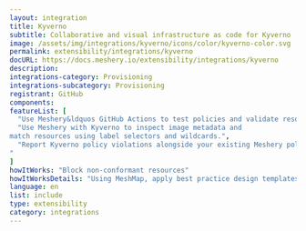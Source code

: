 ```yaml
---
layout: integration
title: Kyverno
subtitle: Collaborative and visual infrastructure as code for Kyverno
image: /assets/img/integrations/kyverno/icons/color/kyverno-color.svg
permalink: extensibility/integrations/kyverno
docURL: https://docs.meshery.io/extensibility/integrations/kyverno
description: 
integrations-category: Provisioning
integrations-subcategory: Provisioning
registrant: GitHub
components: 
featureList: [
  "Use Meshery&ldquos GitHub Actions to test policies and validate resources without need for the Kyverno CLI.",
  "Use Meshery with Kyverno to inspect image metadata and 
match resources using label selectors and wildcards.",
  "Report Kyverno policy violations alongside your existing Meshery policy reports.
"
]
howItWorks: "Block non-conformant resources"
howItWorksDetails: "Using MeshMap, apply best practice design templates for admission control over non-conformant resources."
language: en
list: include
type: extensibility
category: integrations
---
```

